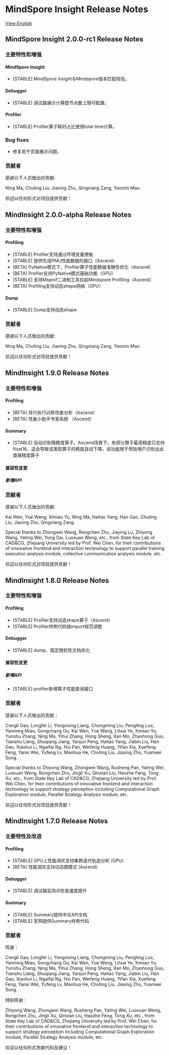 # MindSpore Insight Release Notes

[View English](./RELEASE.md)

## MindSpore Insight 2.0.0-rc1 Release Notes

### 主要特性和增强

#### MindSpore Insight

- [STABLE] MindSpore Insight与Mindspore版本匹配校验。

#### Debugger

- [STABLE] 调试器展示计算图节点数上限可配置。

#### Profiler

- [STABLE] Profiler算子耗时占比使用total time计算。

### Bug fixes

- 修复若干页面展示问题。

### 贡献者

感谢以下人员做出的贡献:

Ning Ma, Chuting Liu, Jiaxing Zhu, Qingxiang Zang, Yaomin Mao.

欢迎以任何形式对项目提供贡献！

## MindInsight 2.0.0-alpha Release Notes

### 主要特性和增强

#### Profiling

- [STABLE] Profiler支持通过环境变量使能
- [STABLE] 提供生成PMU性能数据的接口（Ascend）
- [BETA] PyNative模式下，Profiler算子性能数据准确性优化（Ascend）
- [BETA] Profiler支持PyNative模式基础功能（GPU）
- [STABLE] 支持Msprof二进制工具拉起Mindspore Profiling（Ascend）
- [BETA] Profiling支持动态shape网络（GPU）

#### Dump

- [STABLE] Dump支持动态shape

### 贡献者

感谢以下人员做出的贡献:

Ning Ma, Chuting Liu, Jiaxing Zhu, Qingxiang Zang, Yaomin Mao.

欢迎以任何形式对项目提供贡献！

## MindInsight 1.9.0 Release Notes

### 主要特性和增强

#### Profiling

- [BETA] 并行执行训练性能分析（Ascend）
- [BETA] 性能小助手专家系统 （Ascend）

#### Summary

- [STABLE] 自动识别降精度算子，Ascend场景下，有部分算子最高精度只支持float16，这会导致该类型算子的精度自动下降，该功能用于帮助用户识别出此类降精度算子

#### 兼容性变更

##### 新增API

### 贡献者

感谢以下人员做出的贡献:

Kai Wen, Yue Wang, Ximiao Yu, Ning Ma, Haitao Yang, Han Gao, Chuting Liu, Jiaxing Zhu, Qingxiang Zang.

Special thanks to Zhongwei Wang, Rongchen Zhu, Jiaying Lu, Zhiyong Wang, Yating Wei, Yong Dai, Luoxuan Weng, etc., from State Key Lab of CAD&CG, Zhejiang University led by Prof. Wei Chen, for their contributions of innovative frontend and interaction technology to support parallel training execution analysis module, collective communication analysis module, etc.

欢迎以任何形式对项目提供贡献！

## MindInsight 1.8.0 Release Notes

### 主要特性和增强

#### Profiling

- [STABLE] Profiler支持动态shape算子（Ascend）
- [STABLE] Profiler样例代码按import规范调整

#### Debugger

- [STABLE] dump、固定随机性文档优化

#### 兼容性变更

##### 新增API

- [STABLE] profiler新增算子性能查询接口

### 贡献者

感谢以下人员做出的贡献：

Congli Gao, Longfei Li, Yongxiong Liang, Chongming Liu, Pengting Luo, Yanming Miao, Gongchang Ou, Kai Wen, Yue Wang, Lihua Ye, Ximiao Yu, Yunshu Zhang, Ning Ma, Yihui Zhang, Hong Sheng, Ran Mo, Zhaohong Guo, Tianshu Liang, Shuqiang Jiang, Yanjun Peng, Haitao Yang, Jiabin Liu, Han Gao, Xiaohui Li, Ngaifai Ng, Hui Pan, Weifeng Huang, Yifan Xia, Xuefeng Feng, Yanxi Wei, Yufeng Lv, Maohua He, Chuting Liu, Jiaxing Zhu, Yuanwei Song.

Special thanks to Zhiyong Wang, Zhongwei Wang, Rusheng Pan, Yating Wei, Luoxuan Weng, Rongchen Zhu, Jingli Xu, Qinxian Liu, Haozhe Feng, Tong Xu, etc., from State Key Lab of CAD&CG, Zhejiang University led by Prof. Wei Chen, for their contributions of innovative frontend and interaction technology to support strategy perception including Computational Graph Exploration module, Parallel Strategy Analysis module, etc.

欢迎以任何形式对项目提供贡献！

## MindInsight 1.7.0 Release Notes

### 主要特性及改进

#### Profiling

- [STABLE] GPU上性能调优支持集群迭代轨迹分析 (GPU)
- [BETA] 性能调优支持动态图模式 (Ascend)

#### Debugger

- [STABLE] 调试器监测点检查速度提升

#### Summary

- [STABLE] Summary提供中文API文档
- [STABLE] 官网提供Summary样例代码

### 贡献者

鸣谢：

Congli Gao, Longfei Li, Yongxiong Liang, Chongming Liu, Pengting Luo, Yanming Miao, Gongchang Ou, Kai Wen, Yue Wang, Lihua Ye, Ximiao Yu, Yunshu Zhang, Ning Ma, Yihui Zhang, Hong Sheng, Ran Mo, Zhaohong Guo, Tianshu Liang, Shuqiang Jiang, Yanjun Peng, Haitao Yang, Jiabin Liu, Han Gao, Xiaohui Li, Ngaifai Ng, Hui Pan, Weifeng Huang, Yifan Xia, Xuefeng Feng, Yanxi Wei, Yufeng Lv, Maohua He, Chuting Liu, Jiaxing Zhu, Yuanwei Song.

特别鸣谢：

Zhiyong Wang, Zhongwei Wang, Rusheng Pan, Yating Wei, Luoxuan Weng, Rongchen Zhu, Jingli Xu, Qinxian Liu, Haozhe Feng, Tong Xu, etc., from State Key Lab of CAD&CG, Zhejiang University led by Prof. Wei Chen, for their contributions of innovative frontend and interaction technology to support strategy perception including Computational Graph Exploration module, Parallel Strategy Analysis module, etc.

欢迎以任何形式贡献代码及建议！
